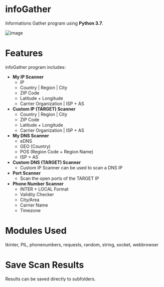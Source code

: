 # infoGather
Informations Gather program using **Python 3.7**.

![image](https://user-images.githubusercontent.com/65598953/94994725-779b5f00-0591-11eb-8c95-f34f1d9e566e.png)

# Features
infoGather program includes:
  - **My IP Scanner**
    - IP
    - Country | Region | City
    - ZIP Code
    - Latitude + Longitude
    - Carrier Organization | ISP + AS
  - **Custom IP (TARGET) Scanner**
    - Country | Region | City
    - ZIP Code
    - Latitude + Longitude
    - Carrier Organization | ISP + AS
  - **My DNS Scanner**
    - eDNS
    - GEO (Country)
    - POS (Region Code + Region Name)
    - ISP + AS
  - **Custom DNS (TARGET) Scanner**
    - Custom IP Scanner can be used to scan a DNS IP
  - **Port Scanner**
    - Scan the open ports of the TARGET IP
  - **Phone Number Scanner**
    - INTER + LOCAL Format
    - Validity Checker
    - City/Area
    - Carrier Name
    - Timezone

# Modules Used
tkinter, PIL, phonenumbers, requests, random, string, socket, webbrowser

# Save Scan Results
Results can be saved directly to subfolders.
